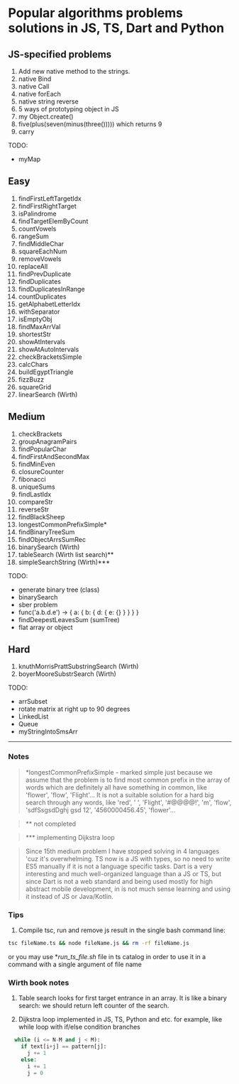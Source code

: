 # Popular algorithms problems solutions in JS, TS, Dart and Python

## JS-specified problems

1. Add new native method to the strings.
2. native Bind
3. native Call
4. native forEach
5. native string reverse
6. 5 ways of prototyping object in JS
7. my Object.create()
8. five(plus(seven(minus(three())))) which returns 9
9. carry

TODO:

- myMap

## Easy

1. findFirstLeftTargetIdx
2. findFirstRightTarget
3. isPalindrome
4. findTargetElemByCount
5. countVowels
6. rangeSum
7. findMiddleChar
8. squareEachNum
9. removeVowels
10. replaceAll
11. findPrevDuplicate
12. findDuplicates
13. findDuplicatesInRange
14. countDuplicates
15. getAlphabetLetterIdx
16. withSeparator
17. isEmptyObj
18. findMaxArrVal
19. shortestStr
20. showAtIntervals
21. showAtAutoIntervals
22. checkBracketsSimple
23. calcChars
24. buildEgyptTriangle
25. fizzBuzz
26. squareGrid
27. linearSearch (Wirth)

## Medium

1. checkBrackets
2. groupAnagramPairs
3. findPopularChar
4. findFirstAndSecondMax
5. findMinEven
6. closureCounter
7. fibonacci
8. uniqueSums
9. findLastIdx
10. compareStr
11. reverseStr
12. findBlackSheep
13. longestCommonPrefixSimple\*
14. findBinaryTreeSum
15. findObjectArrsSumRec
16. binarySearch (Wirth)
17. tableSearch (Wirth list search)\*\*
18. simpleSearchString (Wirth)\*\*\*

TODO:

- generate binary tree (class)
- binarySearch
- sber problem
- func('a.b.d.e') -> { a: { b: { d: { e: {} } } } }
- findDeepestLeavesSum (sumTree)
- flat array or object

## Hard

1. knuthMorrisPrattSubstringSearch (Wirth)
2. boyerMooreSubstrSearch (Wirth)

TODO:

- arrSubset
- rotate matrix at right up to 90 degrees
- LinkedList
- Queue
- myStringIntoSmsArr

---

### Notes

> \*longestCommonPrefixSimple - marked simple just because we assume that the problem is to find most common prefix in the array of words which are definitely all have something in common, like 'flower', 'flow', 'Flight'... It is not a suitable solution for a hard big search through any words, like 'red', ' ', 'Flight', '#@@@@!', 'm', 'flow', 'sdfSsgsdDghj gsd 12', '4560000456.45', 'flower'...

> \*\* not completed

> \*\*\* implementing Dijkstra loop

> Since 15th medium problem I have stopped solving in 4 languages 'cuz it's overwhelming. TS now is a JS with types, so no need to write ES5 manually if it is not a language specific tasks. Dart is a very interesting and much well-organized language than a JS or TS, but since Dart is not a web standard and being used mostly for high abstract mobile development, in is not much sense learning and using it instead of JS or Java/Kotlin.

### Tips

1. Compile tsc, run and remove js result in the single bash command line:

```bash
tsc fileName.ts && node fileName.js && rm -rf fileName.js
```

or you may use \*_run_ts_file.sh_ file in ts catalog in order to use it in a command with a single argument of file name

### Wirth book notes

1. Table search looks for first target entrance in an array. It is like a binary search: we should return left counter of the search.

2. Dijkstra loop implemented in JS, TS, Python and etc. for example, like while loop with if/else condition branches

```python
  while (i <= N-M and j < M):
    if text[i+j] == pattern[j]:
      j += 1
    else:
      i += 1
      j = 0
```
